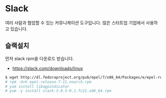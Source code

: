 # Slack
여러 사람과 협업할 수 있는 커뮤니케이션 도구입니다.
많은 스타트업 기업에서 사용하고 있습니다.


## 슬랙설치
먼저 slack rpm을 다운로드 받습니다.
- https://slack.com/downloads/linux

```bash
$ wget http://dl.fedoraproject.org/pub/epel/7/x86_64/Packages/e/epel-release-7-11.noarch.rpm
# rpm -Uvh epel-release-7-11.noarch.rpm 
# yum install libappindicator
# yum -y install slack-3.0.5-0.1.fc21.x86_64.rpm
```
